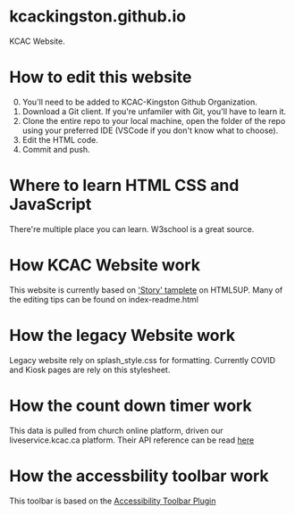 # kcackingston.github.io

KCAC Website. 

# How to edit this website

0. You'll need to be added to KCAC-Kingston Github Organization. 
1. Download a Git client. If you're unfamiler with Git, you'll have to learn it.
2. Clone the entire repo to your local machine, open the folder of the repo using your preferred IDE (VSCode if you don't know what to choose).
3. Edit the HTML code.
4. Commit and push.

# Where to learn HTML CSS and JavaScript

There're multiple place you can learn. W3school is a great source. 

# How KCAC Website work

This website is currently based on ['Story' tamplete](https://html5up.net/story) on HTML5UP. Many of the editing tips can be found on index-readme.html


# How the legacy Website work

Legacy website rely on splash_style.css for formatting. Currently COVID and Kiosk pages are rely on this stylesheet. 

# How the count down timer work

This data is pulled from church online platform, driven our liveservice.kcac.ca platform. Their API reference can be read [here](https://developers.online.church/docs/creating-a-countdown-timer)

# How the accessbility toolbar work

This toolbar is based on the [Accessibility Toolbar Plugin](https://mickidum.github.io/acc_toolbar/)

